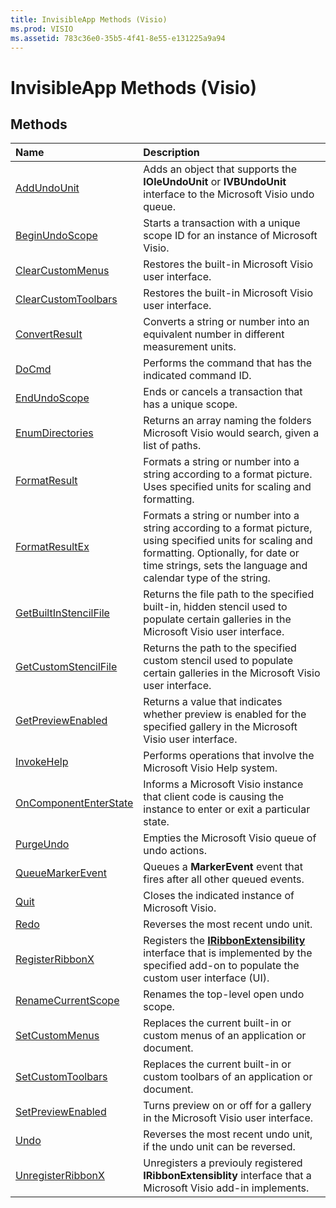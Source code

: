 ```yaml
---
title: InvisibleApp Methods (Visio)
ms.prod: VISIO
ms.assetid: 783c36e0-35b5-4f41-8e55-e131225a9a94
---
```



# InvisibleApp Methods (Visio)

## Methods



|**Name**|**Description**|
|:-----|:-----|
|[AddUndoUnit](invisibleapp-addundounit-method-visio.md)|Adds an object that supports the  **IOleUndoUnit** or **IVBUndoUnit** interface to the Microsoft Visio undo queue.|
|[BeginUndoScope](invisibleapp-beginundoscope-method-visio.md)|Starts a transaction with a unique scope ID for an instance of Microsoft Visio.|
|[ClearCustomMenus](invisibleapp-clearcustommenus-method-visio.md)|Restores the built-in Microsoft Visio user interface.|
|[ClearCustomToolbars](invisibleapp-clearcustomtoolbars-method-visio.md)|Restores the built-in Microsoft Visio user interface.|
|[ConvertResult](invisibleapp-convertresult-method-visio.md)|Converts a string or number into an equivalent number in different measurement units.|
|[DoCmd](invisibleapp-docmd-method-visio.md)|Performs the command that has the indicated command ID.|
|[EndUndoScope](invisibleapp-endundoscope-method-visio.md)|Ends or cancels a transaction that has a unique scope.|
|[EnumDirectories](invisibleapp-enumdirectories-method-visio.md)|Returns an array naming the folders Microsoft Visio would search, given a list of paths.|
|[FormatResult](invisibleapp-formatresult-method-visio.md)|Formats a string or number into a string according to a format picture. Uses specified units for scaling and formatting.|
|[FormatResultEx](invisibleapp-formatresultex-method-visio.md)|Formats a string or number into a string according to a format picture, using specified units for scaling and formatting. Optionally, for date or time strings, sets the language and calendar type of the string.|
|[GetBuiltInStencilFile](invisibleapp-getbuiltinstencilfile-method-visio.md)|Returns the file path to the specified built-in, hidden stencil used to populate certain galleries in the Microsoft Visio user interface.|
|[GetCustomStencilFile](invisibleapp-getcustomstencilfile-method-visio.md)|Returns the path to the specified custom stencil used to populate certain galleries in the Microsoft Visio user interface.|
|[GetPreviewEnabled](invisibleapp-getpreviewenabled-method-visio.md)|Returns a value that indicates whether preview is enabled for the specified gallery in the Microsoft Visio user interface.|
|[InvokeHelp](invisibleapp-invokehelp-method-visio.md)|Performs operations that involve the Microsoft Visio Help system.|
|[OnComponentEnterState](invisibleapp-oncomponententerstate-method-visio.md)|Informs a Microsoft Visio instance that client code is causing the instance to enter or exit a particular state.|
|[PurgeUndo](invisibleapp-purgeundo-method-visio.md)|Empties the Microsoft Visio queue of undo actions.|
|[QueueMarkerEvent](invisibleapp-queuemarkerevent-method-visio.md)|Queues a  **MarkerEvent** event that fires after all other queued events.|
|[Quit](invisibleapp-quit-method-visio.md)|Closes the indicated instance of Microsoft Visio.|
|[Redo](invisibleapp-redo-method-visio.md)|Reverses the most recent undo unit.|
|[RegisterRibbonX](invisibleapp-registerribbonx-method-visio.md)|Registers the  **[IRibbonExtensibility](iribbonextensibility-object-office.md)** interface that is implemented by the specified add-on to populate the custom user interface (UI).|
|[RenameCurrentScope](invisibleapp-renamecurrentscope-method-visio.md)|Renames the top-level open undo scope.|
|[SetCustomMenus](invisibleapp-setcustommenus-method-visio.md)|Replaces the current built-in or custom menus of an application or document.|
|[SetCustomToolbars](invisibleapp-setcustomtoolbars-method-visio.md)|Replaces the current built-in or custom toolbars of an application or document.|
|[SetPreviewEnabled](invisibleapp-setpreviewenabled-method-visio.md)|Turns preview on or off for a gallery in the Microsoft Visio user interface.|
|[Undo](invisibleapp-undo-method-visio.md)|Reverses the most recent undo unit, if the undo unit can be reversed.|
|[UnregisterRibbonX](invisibleapp-unregisterribbonx-method-visio.md)|Unregisters a previouly registered  **IRibbonExtensiblity** interface that a Microsoft Visio add-in implements.|

